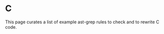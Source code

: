 # C

This page curates a list of example ast-grep rules to check and to rewrite C code.

<!--@include: ./match-function-call.md-->
<!--@include: ./rewrite-method-to-function-call.md-->
<!--@include: ./yoda-condition.md-->